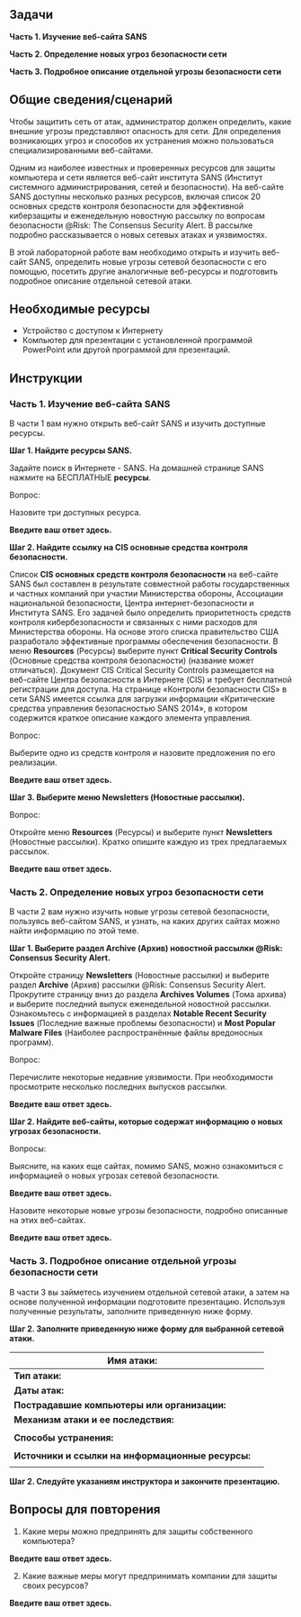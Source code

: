 ## Задачи

**Часть 1. Изучение веб-сайта SANS**

**Часть 2. Определение новых угроз безопасности сети**

**Часть 3. Подробное описание отдельной угрозы безопасности сети**

## Общие сведения/сценарий

Чтобы защитить сеть от атак, администратор должен определить, какие внешние угрозы представляют опасность для сети. Для определения возникающих угроз и способов их устранения можно пользоваться специализированными веб-сайтами.

Одним из наиболее известных и проверенных ресурсов для защиты компьютера и сети является веб-сайт института SANS (Институт системного администрирования, сетей и безопасности). На веб-сайте SANS доступны несколько разных ресурсов, включая список 20 основных средств контроля безопасности для эффективной киберзащиты и еженедельную новостную рассылку по вопросам безопасности @Risk: The Consensus Security Alert. В рассылке подробно рассказывается о новых сетевых атаках и уязвимостях.

В этой лабораторной работе вам необходимо открыть и изучить веб-сайт SANS, определить новые угрозы сетевой безопасности с его помощью, посетить другие аналогичные веб-ресурсы и подготовить подробное описание отдельной сетевой атаки.

## Необходимые ресурсы

-   Устройство с доступом к Интернету
-   Компьютер для презентации с установленной программой PowerPoint или другой программой для презентаций.

## Инструкции

### Часть 1. Изучение веб-сайта SANS

В части 1 вам нужно открыть веб-сайт SANS и изучить доступные ресурсы.

**Шаг 1. Найдите ресурсы SANS.**

Задайте поиск в Интернете - SANS. На домашней странице SANS нажмите на БЕСПЛАТНЫЕ **ресурсы**.

Вопрос:

Назовите три доступных ресурса.

**Введите ваш ответ здесь.**

**Шаг 2. Найдите ссылку на CIS основные средства контроля безопасности.**

Список **CIS основных средств контроля безопасности** на веб-сайте SANS был составлен в результате совместной работы государственных и частных компаний при участии Министерства обороны, Ассоциации национальной безопасности, Центра интернет-безопасности и Института SANS. Его задачей было определить приоритетность средств контроля кибербезопасности и связанных с ними расходов для Министерства обороны. На основе этого списка правительство США разработало эффективные программы обеспечения безопасности. В меню **Resources** (Ресурсы) выберите пункт **Critical Security Controls** (Основные средства контроля безопасности) (название может отличаться). Документ CIS Critical Security Controls размещается на веб-сайте Центра безопасности в Интернете (CIS) и требует бесплатной регистрации для доступа. На странице «Контроли безопасности CIS» в сети SANS имеется ссылка для загрузки информации «Критические средства управления безопасностью SANS 2014», в котором содержится краткое описание каждого элемента управления.

Вопрос:

Выберите одно из средств контроля и назовите предложения по его реализации.

**Введите ваш ответ здесь.**

**Шаг 3. Выберите меню Newsletters (Новостные рассылки).**

Вопрос:

Откройте меню **Resources** (Ресурсы) и выберите пункт **Newsletters** (Новостные рассылки). Кратко опишите каждую из трех предлагаемых рассылок.

**Введите ваш ответ здесь.**

### Часть 2. Определение новых угроз безопасности сети

В части 2 вам нужно изучить новые угрозы сетевой безопасности, пользуясь веб-сайтом SANS, и узнать, на каких других сайтах можно найти информацию по этой теме.

**Шаг 1. Выберите раздел Archive (Архив) новостной рассылки @Risk: Consensus Security Alert.**

Откройте страницу **Newsletters** (Новостные рассылки) и выберите раздел **Archive** (Архив) рассылки @Risk: Consensus Security Alert. Прокрутите страницу вниз до раздела **Archives Volumes** (Тома архива) и выберите последний выпуск еженедельной новостной рассылки. Ознакомьтесь с информацией в разделах **Notable Recent Security Issues** (Последние важные проблемы безопасности) и **Most Popular Malware Files** (Наиболее распространённые файлы вредоносных программ).

Вопрос:

Перечислите некоторые недавние уязвимости. При необходимости просмотрите несколько последних выпусков рассылки.

**Введите ваш ответ здесь.**

**Шаг 2. Найдите веб-сайты, которые содержат информацию о новых угрозах безопасности.**

Вопросы:

Выясните, на каких еще сайтах, помимо SANS, можно ознакомиться с информацией о новых угрозах сетевой безопасности.

**Введите ваш ответ здесь.**

Назовите некоторые новые угрозы безопасности, подробно описанные на этих веб-сайтах.

**Введите ваш ответ здесь.**

### Часть 3. Подробное описание отдельной угрозы безопасности сети

В части 3 вы займетесь изучением отдельной сетевой атаки, а затем на основе полученной информации подготовите презентацию. Используя полученные результаты, заполните приведенную ниже форму.

**Шаг 2. Заполните приведенную ниже форму для выбранной сетевой атаки.**

| **Имя атаки:**                                    |   |
|---------------------------------------------------|---|
| **Тип атаки:**                                    |   |
| **Даты атак:**                                    |   |
| **Пострадавшие компьютеры или организации:**      |   |
| **Механизм атаки и ее последствия:**              |   |
|                                                   |   |
| **Способы устранения:**                           |   |
|                                                   |   |
| **Источники и ссылки на информационные ресурсы:** |   |
|                                                   |   |

**Шаг 2. Следуйте указаниям инструктора и закончите презентацию.**

## Вопросы для повторения

1.  Какие меры можно предпринять для защиты собственного компьютера?

**Введите ваш ответ здесь.**

2.  Какие важные меры могут предпринимать компании для защиты своих ресурсов?

**Введите ваш ответ здесь.**
